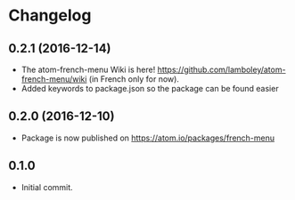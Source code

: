 Changelog
=========


0.2.1 (2016-12-14)
------------------

- The atom-french-menu Wiki is here! https://github.com/lamboley/atom-french-menu/wiki (in French only for now).
- Added keywords to package.json so the package can be found easier

0.2.0 (2016-12-10)
------------------

- Package is now published on https://atom.io/packages/french-menu

0.1.0
------------------

- Initial commit.
